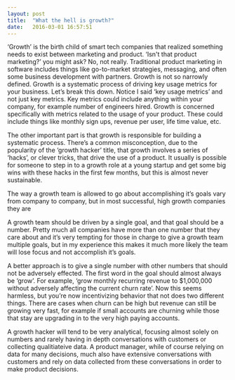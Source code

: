 ```yaml
---
layout: post
title:  "What the hell is growth?"
date:   2016-03-01 16:57:51
---
```


‘Growth’ is the birth child of smart tech companies that realized something needs to exist between marketing and product. ‘Isn't that product marketing?’ you might ask? No, not really. Traditional product marketing in software includes things like go-to-market strategies, messaging, and often some business development with partners. Growth is not so narrowly defined. Growth is a systematic process of driving key usage metrics for your business. Let’s break this down. Notice I said ‘key usage metrics’ and not just key metrics. Key metrics could include anything within your company, for example number of engineers hired. Growth is concerned specifically with metrics related to the usage of your product. These could include things like monthly sign ups, revenue per user, life time value, etc.

The other important part is that growth is responsible for building a systematic process. There’s a common misconception, due to the popularity of the ‘growth hacker’ title, that growth involves a series of ‘hacks’, or clever tricks, that drive the use of a product. It usually is possible for someone to step in to a growth role at a young startup and get some big wins with these hacks in the first few months, but this is almost never sustainable. 

The way a growth team is allowed to go about accomplishing it’s goals vary from company to company, but in most successful, high growth companies they are 

A growth team should be driven by a single goal, and that goal should be a number. Pretty much all companies have more than one number that they care about and it’s very tempting for those in charge to give a growth team multiple goals, but in my experience this makes it much more likely the team will lose focus and not accomplish it’s goals. 

A better approach is to give a single number with other numbers that should not be adversely effected. The first word in the goal should almost always be ‘grow’. For example, ‘grow monthly recurring revenue to $1,000,000 without adversely affecting the current churn rate’. Now this seems harmless, but you’re now incentivizing behavior that not does two different things. There are cases when churn can be high but revenue can still be growing very fast, for example if small accounts are churning while those that stay are upgrading in to the very high paying accounts.

A growth hacker will tend to be very analytical, focusing almost solely on numbers and rarely having in depth conversations with customers or collecting qualitiateive data. A product manager, while of course relying on data for many decisions, much also have extensive conversations with customers and rely on data collected from these conversations in order to make product decisions. 